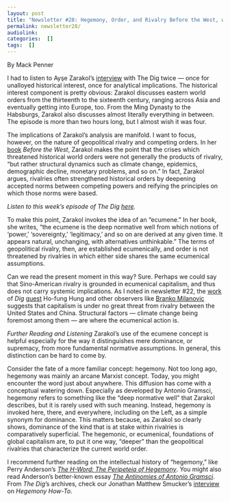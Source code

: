 ```yaml
---
layout: post
title: "Newsletter #28: Hegemony, Order, and Rivalry Before the West, with Ayşe Zarakol"
permalink: newsletter28/
audiolink: 
categories:  []
tags:  []
---
```

By Mack Penner

I had to listen to Ayşe Zarakol’s [interview](https://www.thedigradio.com/podcast/before-the-west-w-ayse-zarakol/) with The Dig twice — once for unalloyed historical interest, once for analytical implications. The historical interest component is pretty obvious: Zarakol discusses eastern world orders from the thirteenth to the sixteenth century, ranging across Asia and eventually getting into Europe, too. From the Ming Dynasty to the Habsburgs, Zarakol also discusses almost literally everything in between. The episode is more than two hours long, but I almost wish it was four.

The implications of Zarakol’s analysis are manifold. I want to focus, however, on the nature of geopolitical rivalry and competing orders. In her [book](https://www.cambridge.org/core/books/before-the-west/78E4B5CE511AA928B2C650AF1CDFE3CA) *Before the West*, Zarakol makes the point that the crises which threatened historical world orders were not generally the products of rivalry, “but rather structural dynamics such as climate change, epidemics, demographic decline, monetary problems, and so on.” In fact, Zarakol argues, rivalries often strengthened historical orders by deepening accepted norms between competing powers and reifying the principles on which those norms were based.

*Listen to this week’s episode of The Dig [here](https://www.thedigradio.com/podcast/before-the-west-w-ayse-zarakol/).*

To make this point, Zarakol invokes the idea of an “ecumene.” In her book, she writes, “the ecumene is the deep normative well from which notions of ‘power,’ ‘sovereignty,’ ‘legitimacy,’ and so on are derived at any given time. It appears natural, unchanging, with alternatives unthinkable.” The terms of geopolitical rivalry, then, are established ecumenically, and order is not threatened by rivalries in which either side shares the same ecumenical assumptions.

Can we read the present moment in this way? Sure. Perhaps we could say that Sino-American rivalry is grounded in ecumenical capitalism, and thus does not carry systemic implications. As I noted in newsletter #22, the [work](https://cup.columbia.edu/book/the-china-boom/9780231164191) of *Dig* [guest](https://www.thedigradio.com/podcast/china-boom-w-ho-fung-hung/) Ho-fung Hung and other observers like [Branko Milanovic](https://www.hup.harvard.edu/catalog.php?isbn=9780674987593) suggests that capitalism is under no great threat from rivalry between the United States and China. Structural factors — climate change being foremost among them — are where the ecumenical action is.

*Further Reading and Listening*
Zarakol’s use of the ecumene concept is helpful especially for the way it distinguishes mere dominance, or supremacy, from more fundamental normative assumptions. In general, this distinction can be hard to come by.

Consider the fate of a more familiar concept: hegemony. Not too long ago, hegemony was mainly an arcane Marxist concept. Today, you might encounter the word just about anywhere. This diffusion has come with a conceptual watering down. Especially as developed by Antonio Gramsci, hegemony refers to something like the “deep normative well” that Zarakol describes, but it is rarely used with such meaning. Instead, hegemony is invoked here, there, and everywhere, including on the Left, as a simple synonym for dominance. This matters because, as Zarakol so clearly shows, dominance of the kind that is at stake within rivalries is comparatively superficial. The hegemonic, or ecumenical, foundations of global capitalism are, to put it one way, “deeper” than the geopolitical rivalries that characterize the current world order.

I recommend further reading on the intellectual history of “hegemony,” like Perry Anderson’s *[The H-Word: The Peripeteia of Hegemony](https://www.versobooks.com/books/2439-the-h-word)*. You might also read Anderson’s better-known essay *[The Antinomies of Antonio Gramsci](https://www.versobooks.com/books/3157-the-antinomies-of-antonio-gramsci)*. From *The Dig*’s archives, check our Jonathan Matthew Smucker’s [interview](https://www.thedigradio.com/podcast/hegemony-how-to-with-jonathan-matthew-smucker/) on *Hegemony How-To*.
